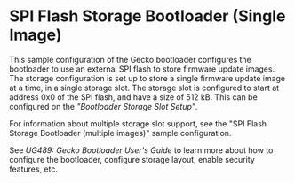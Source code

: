 # SPI Flash Storage Bootloader (Single Image)

This sample configuration of the Gecko bootloader configures the bootloader to use an external SPI flash to store firmware update images. The storage configuration is set up to store a single firmware update image at a time, in a single storage slot. The storage slot is configured to start at address 0x0 of the SPI flash, and have a size of 512 kB. This can be configured on the *"Bootloader Storage Slot Setup"*.

For information about multiple storage slot support, see the "SPI Flash Storage Bootloader (multiple images)" sample configuration.

See *UG489: Gecko Bootloader User's Guide* to learn more about how to configure the bootloader, configure storage layout, enable security features, etc.
